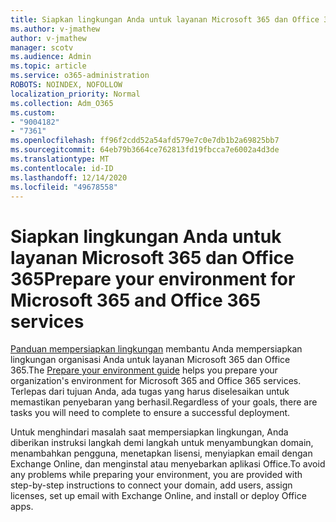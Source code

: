 ```yaml
---
title: Siapkan lingkungan Anda untuk layanan Microsoft 365 dan Office 365
ms.author: v-jmathew
author: v-jmathew
manager: scotv
ms.audience: Admin
ms.topic: article
ms.service: o365-administration
ROBOTS: NOINDEX, NOFOLLOW
localization_priority: Normal
ms.collection: Adm_O365
ms.custom:
- "9004182"
- "7361"
ms.openlocfilehash: ff96f2cdd52a54afd579e7c0e7db1b2a69825bb7
ms.sourcegitcommit: 64eb79b3664ce762813fd19fbcca7e6002a4d3de
ms.translationtype: MT
ms.contentlocale: id-ID
ms.lasthandoff: 12/14/2020
ms.locfileid: "49678558"
---
```

# <a name="prepare-your-environment-for-microsoft-365-and-office-365-services"></a><span data-ttu-id="2b123-102">Siapkan lingkungan Anda untuk layanan Microsoft 365 dan Office 365</span><span class="sxs-lookup"><span data-stu-id="2b123-102">Prepare your environment for Microsoft 365 and Office 365 services</span></span>

<span data-ttu-id="2b123-103">[Panduan mempersiapkan lingkungan](https://go.microsoft.com/fwlink/?linkid=2005213) membantu Anda mempersiapkan lingkungan organisasi Anda untuk layanan Microsoft 365 dan Office 365.</span><span class="sxs-lookup"><span data-stu-id="2b123-103">The [Prepare your environment guide](https://go.microsoft.com/fwlink/?linkid=2005213) helps you prepare your organization's environment for Microsoft 365 and Office 365 services.</span></span> <span data-ttu-id="2b123-104">Terlepas dari tujuan Anda, ada tugas yang harus diselesaikan untuk memastikan penyebaran yang berhasil.</span><span class="sxs-lookup"><span data-stu-id="2b123-104">Regardless of your goals, there are tasks you will need to complete to ensure a successful deployment.</span></span>

<span data-ttu-id="2b123-105">Untuk menghindari masalah saat mempersiapkan lingkungan, Anda diberikan instruksi langkah demi langkah untuk menyambungkan domain, menambahkan pengguna, menetapkan lisensi, menyiapkan email dengan Exchange Online, dan menginstal atau menyebarkan aplikasi Office.</span><span class="sxs-lookup"><span data-stu-id="2b123-105">To avoid any problems while preparing your environment, you are provided with step-by-step instructions to connect your domain, add users, assign licenses, set up email with Exchange Online, and install or deploy Office apps.</span></span>
